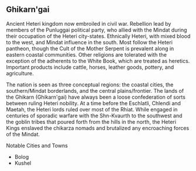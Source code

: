 ## Ghikarn'gai

Ancient Heteri kingdom now embroiled in civil war. Rebellion lead by members of the Punluggai political party, who allied with the Mindat during their occupation of the Heteri city-states. Ethnically Heteri, with mixed blood to the west, and Mindat influence in the south. Most follow the Heteri pantheon, though the Cult of the Mother Serpent is prevalent along in eastern coastal communities. Other religions are tolerated with the exception of the adherents to the White Book, which are treated as heretics. Important products include cattle, horses, leather goods, pottery, and agriculture.

The nation is seen as three conceptual regions: the coastal cities, the southern/Mindat borderlands, and the central plains/frontier. The lands of the Ghikarn (Ghikarn'gai) have always been a loose confederation of sorts between ruling Heteri nobility. At a time before the Eschlatli, Chlendi and Maetah, the Heteri lords ruled over most of the Rhiat. While engaged in centuries of sporadic warfare with the Shn-Kvaurth to the southwest and the goblin tribes that poured forth from the hills in the north, the Heteri Kings enslaved the chikarza nomads and brutalized any encroaching forces of the Mindat.

Notable Cities and Towns
* Bolog
* Kushel
